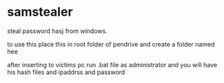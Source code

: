 # samstealer
steal password hasj from windows.

to use this place this in root folder of pendrive and create a folder named hee

after inserting to victims pc run .bat file as administrator and you will have his hash files and ipaddrss and password
